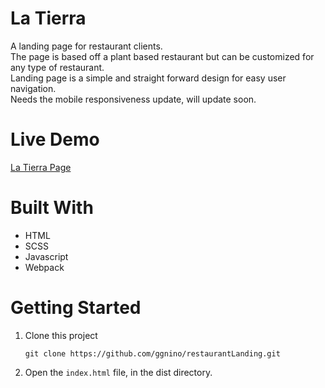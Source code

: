 # La Tierra

A landing page for restaurant clients.\
The page is based off a plant based restaurant but can be customized for any type of restaurant.\
Landing page is a simple and straight forward design for easy user navigation.\
Needs the mobile responsiveness update, will update soon.

# Live Demo

<a href="https://ggnino.github.io/restaurantLanding/" target="_blank" rel="no-referrer">La Tierra Page</a>

# Built With

<ul>
<li>HTML</li>
<li>SCSS</li>
<li>Javascript</li>
<li>Webpack</li>
</ul>

# Getting Started

<ol>
<li>Clone this project <p><code>git clone https://github.com/ggnino/restaurantLanding.git</code></p></li>
<li>Open the <code>index.html</code> file, in the dist directory.</li>
</ol>
